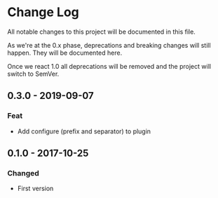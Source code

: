 # Change Log
All notable changes to this project will be documented in this file.

As we're at the 0.x phase, deprecations and breaking changes will still happen. They will be documented here.

Once we react 1.0 all deprecations will be removed and the project will switch to SemVer.

## 0.3.0 - 2019-09-07
### Feat
- Add configure (prefix and separator) to plugin

## 0.1.0 - 2017-10-25
### Changed
- First version
